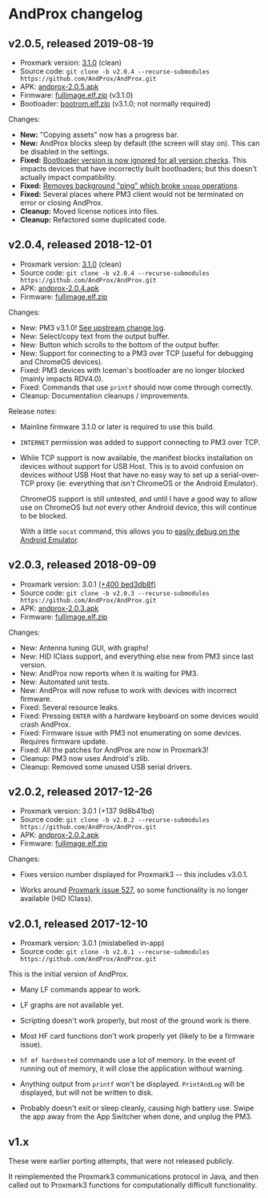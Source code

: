 # AndProx changelog

## v2.0.5, released 2019-08-19

- Proxmark version: [3.1.0](https://github.com/Proxmark/proxmark3/tree/v3.1.0) (clean)
- Source code: `git clone -b v2.0.4 --recurse-submodules https://github.com/AndProx/AndProx.git`
- APK: [andprox-2.0.5.apk][apk205]
- Firmware: [fullimage.elf.zip][fw205] (v3.1.0)
- Bootloader: [bootrom.elf.zip][boot205] (v3.1.0; not normally required)

[apk205]: https://github.com/AndProx/AndProx/releases/download/v2.0.5/andprox-2.0.5.apk
[fw205]: https://github.com/AndProx/AndProx/releases/download/v2.0.5/fullimage.elf.zip
[boot205]: https://github.com/AndProx/AndProx/releases/download/v2.0.5/bootrom.elf.zip

Changes:

- **New:** "Copying assets" now has a progress bar.
- **New:** AndProx blocks sleep by default (the screen will stay on). This can be disabled in the
  settings.
- **Fixed:** [Bootloader version is now ignored for all version checks][i42]. This impacts devices
  that have incorrectly built bootloaders; but this doesn't actually impact compatibility.
- **Fixed:** [Removes background "ping" which broke `snoop` operations][i35].
- **Fixed:** Several places where PM3 client would not be terminated on error or closing AndProx.
- **Cleanup:** Moved license notices into files.
- **Cleanup:** Refactored some duplicated code.

[i35]: https://github.com/AndProx/AndProx/issues/35
[i42]: https://github.com/AndProx/AndProx/issues/42

## v2.0.4, released 2018-12-01

- Proxmark version: [3.1.0](https://github.com/Proxmark/proxmark3/tree/v3.1.0) (clean)
- Source code: `git clone -b v2.0.4 --recurse-submodules https://github.com/AndProx/AndProx.git`
- APK: [andprox-2.0.4.apk][apk204]
- Firmware: [fullimage.elf.zip][fw204]

[apk204]: https://github.com/AndProx/AndProx/releases/download/v2.0.4/andprox-2.0.4.apk
[fw204]: https://github.com/AndProx/AndProx/releases/download/v2.0.4/fullimage.elf.zip

Changes:

- New: PM3 v3.1.0! [See upstream change log](https://github.com/Proxmark/proxmark3/blob/master/CHANGELOG.md#v3102018-10-10).
- New: Select/copy text from the output buffer.
- New: Button which scrolls to the bottom of the output buffer.
- New: Support for connecting to a PM3 over TCP (useful for debugging and ChromeOS devices).
- Fixed: PM3 devices with Iceman's bootloader are no longer blocked (mainly impacts RDV4.0).
- Fixed: Commands that use `printf` should now come through correctly.
- Cleanup: Documentation cleanups / improvements.

Release notes:

- Mainline firmware 3.1.0 or later is required to use this build.

- `INTERNET` permission was added to support connecting to PM3 over TCP.

- While TCP support is now available, the manifest blocks installation on devices without support
  for USB Host. This is to avoid confusion on devices _without_ USB Host that have no easy way to
  set up a serial-over-TCP proxy (ie: everything that _isn't_ ChromeOS or the Android Emulator).

  ChromeOS support is still untested, and until I have a good way to allow use on ChromeOS but _not_
  every other Android device, this will continue to be blocked.

  With a little `socat` command, this allows you to [easily debug on the Android
  Emulator](./docs/debugging/android-emulator.md).

## v2.0.3, released 2018-09-09

- Proxmark version: 3.0.1 [(+400 bed3db8f)](https://github.com/proxmark/proxmark3/tree/bed3db8f1dea15b9e998c3c4c432c58c5eb565eb)
- Source code: `git clone -b v2.0.3 --recurse-submodules https://github.com/AndProx/AndProx.git`
- APK: [andprox-2.0.3.apk][apk203]
- Firmware: [fullimage.elf.zip][fw203]

[apk203]: https://github.com/AndProx/AndProx/releases/download/v2.0.3/andprox-2.0.3.apk
[fw203]: https://github.com/AndProx/AndProx/releases/download/v2.0.3/fullimage.elf.zip

Changes:

- New: Antenna tuning GUI, with graphs!
- New: HID IClass support, and everything else new from PM3 since last version.
- New: AndProx now reports when it is waiting for PM3.
- New: Automated unit tests.
- New: AndProx will now refuse to work with devices with incorrect firmware.
- Fixed: Several resource leaks.
- Fixed: Pressing `ENTER` with a hardware keyboard on some devices would crash AndProx.
- Fixed: Firmware issue with PM3 not enumerating on some devices. Requires firmware update.
- Fixed: All the patches for AndProx are now in Proxmark3!
- Cleanup: PM3 now uses Android's zlib.
- Cleanup: Removed some unused USB serial drivers.

## v2.0.2, released 2017-12-26

- Proxmark version: 3.0.1 (+137 9d8b41bd)
- Source code: `git clone -b v2.0.2 --recurse-submodules https://github.com/AndProx/AndProx.git`
- APK: [andprox-2.0.2.apk][apk202]
- Firmware: [fullimage.elf.zip][fw202]

[apk202]: https://github.com/AndProx/AndProx/releases/download/v2.0.2/andprox-2.0.2.apk
[fw202]: https://github.com/AndProx/AndProx/releases/download/v2.0.2/fullimage.elf.zip

Changes:

- Fixes version number displayed for Proxmark3 -- this includes v3.0.1.

- Works around [Proxmark issue 527](https://github.com/Proxmark/proxmark3/issues/527), so some functionality is no longer available (HID IClass).

## v2.0.1, released 2017-12-10

- Proxmark version: 3.0.1 (mislabelled in-app)
- Source code: `git clone -b v2.0.1 --recurse-submodules https://github.com/AndProx/AndProx.git`

This is the initial version of AndProx.

- Many LF commands appear to work.

- LF graphs are not available yet.

- Scripting doesn't work properly, but most of the ground work is there.

- Most HF card functions don't work properly yet (likely to be a firmware issue).

- `hf mf hardnested` commands use a lot of memory. In the event of running out of memory, it will
  close the application without warning.

- Anything output from `printf` won't be displayed.  `PrintAndLog` will be displayed, but will not
  be written to disk.

- Probably doesn't exit or sleep cleanly, causing high battery use. Swipe the app away from the App
  Switcher when done, and unplug the PM3.

## v1.x

These were earlier porting attempts, that were not released publicly.

It reimplemented the Proxmark3 communications protocol in Java, and then called out to Proxmark3
functions for computationally difficult functionality.
